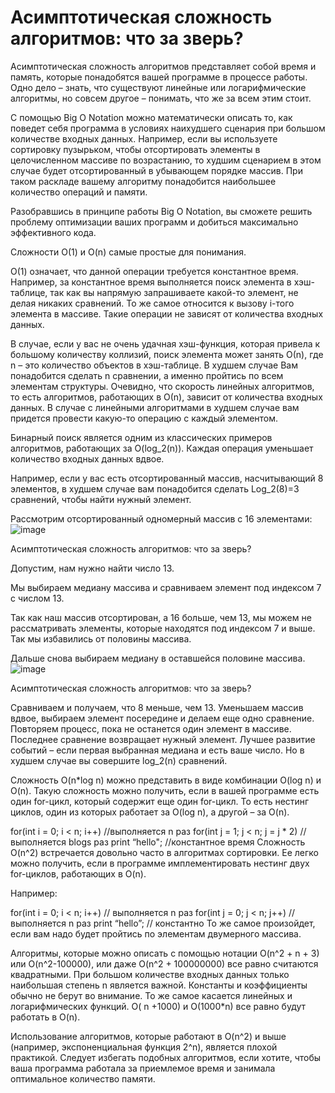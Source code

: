# Асимптотическая сложность алгоритмов: что за зверь?

Асимптотическая сложность алгоритмов представляет собой время и память, которые понадобятся вашей программе в процессе работы. Одно дело – знать, что существуют линейные или логарифмические алгоритмы, но совсем другое – понимать, что же за всем этим стоит.

С помощью Big O Notation можно математически описать то, как поведет себя программа в условиях наихудшего сценария при большом количестве входных данных. Например, если вы используете сортировку пузырьком, чтобы отсортировать элементы в целочисленном массиве по возрастанию, то худшим сценарием в этом случае будет отсортированный в убывающем порядке массив. При таком раскладе вашему алгоритму понадобится наибольшее количество операций и памяти.

Разобравшись в принципе работы Big O Notation, вы сможете решить проблему оптимизации ваших программ и добиться максимально эффективного кода.

Сложности О(1) и O(n) самые простые для понимания.

О(1) означает, что данной операции требуется константное время. Например, за константное время выполняется поиск элемента в хэш-таблице, так как вы напрямую запрашиваете какой-то элемент, не делая никаких сравнений. То же самое относится к вызову i-того элемента в массиве. Такие операции не зависят от количества входных данных.

В случае, если у вас не очень удачная хэш-функция, которая привела к большому количеству коллизий, поиск элемента может занять О(n), где n – это количество объектов в хэш-таблице. В худшем случае Вам понадобится сделать n сравнении, а именно пройтись по всем элементам структуры. Очевидно, что скорость линейных алгоритмов, то есть алгоритмов, работающих в О(n), зависит от количества входных данных. В случае с линейными алгоритмами в худшем случае вам придется провести какую-то операцию с каждый элементом.

Бинарный поиск является одним из классических примеров алгоритмов, работающих за O(log_2(n)). Каждая операция уменьшает количество входных данных вдвое.

Например, если у вас есть отсортированный массив, насчитывающий 8 элементов, в худшем случае вам понадобится сделать Log_2(8)=3 сравнений, чтобы найти нужный элемент.

Рассмотрим отсортированный одномерный массив с 16 элементами:
![image](https://github.com/wmcheck/Notes/assets/2428660/6f3ce863-a3fd-4100-a1cc-2ea682d2a00b)

Асимптотическая сложность алгоритмов: что за зверь?

Допустим, нам нужно найти число 13.

Мы выбираем медиану массива и сравниваем элемент под индексом 7 с числом 13.

Так как наш массив отсортирован, а 16 больше, чем 13, мы можем не рассматривать элементы, которые находятся под индексом 7 и выше. Так мы избавились от половины массива.

Дальше снова выбираем медиану в оставшейся половине массива.
![image](https://github.com/wmcheck/Notes/assets/2428660/95c9da8f-d8e7-4e87-bd75-8de23f766194)

Асимптотическая сложность алгоритмов: что за зверь?

Сравниваем и получаем, что 8 меньше, чем 13. Уменьшаем массив вдвое, выбираем элемент посередине и делаем еще одно сравнение. Повторяем процесс, пока не останется один элемент в массиве. Последнее сравнение возвращает нужный элемент. Лучшее развитие событий – если первая выбранная медиана и есть ваше число. Но в худшем случае вы совершите log_2(n) сравнений.

Сложность O(n*log n) можно представить в виде комбинации O(log n) и O(n). Такую сложность можно получить, если в вашей программе есть один for-цикл, который содержит еще один for-цикл. То есть нестинг циклов, один из которых работает за O(log n), а другой – за O(n).

for(int i = 0; i < n; i++) //выполняется n раз
  for(int j = 1; j < n; j = j * 2) // выполняется blogs раз
    print “hello"; //константное время
Сложность O(n^2) встречается довольно часто в алгоритмах сортировки. Ее легко можно получить, если в программе имплементировать нестинг двух for-циклов, работающих в O(n).

Например:

for(int i = 0; i < n; i++) // выполняется n раз
  for(int j = 0; j < n; j++) //выполняется n раз
    print “hello”; // константно
То же самое произойдет, если вам надо будет пройтись по элементам двумерного массива.

Алгоритмы, которые можно описать с помощью нотации O(n^2 + n + 3) или O(n^2-100000), или даже O(n^2 + 100000000) все равно считаются квадратными. При большом количестве входных данных только наибольшая степень n является важной. Константы и коэффициенты обычно не берут во внимание. То же самое касается линейных и логарифмических функций. O( n +1000) и O(1000*n) все равно будут работать в O(n).

Использование алгоритмов, которые работают в O(n^2) и выше (например, экспоненциальная функция 2^n), является плохой практикой. Следует избегать подобных алгоритмов, если хотите, чтобы ваша программа работала за приемлемое время и занимала оптимальное количество памяти.
